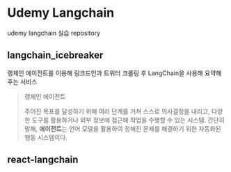 # Udemy Langchain

udemy langchain 실습  repository

## langchain_icebreaker

랭체인 에이전트를 이용해 링크드인과 트위터 크롤링 후 LangChain을 사용해 요약해주는 서비스

> 랭체인 에이전트
> 
> 주어진 목표를 달성하기 위해 여러 단계를 거쳐 스스로 의사결정을 내리고, 다양한 도구를 활용하거나 외부 정보에 접근해 작업을 수행할 수 있는 시스템. 간단히 말해, **에이전트**는 언어 모델을 활용하여 정해진 문제를 해결하기 위한 자동화된 행동 시스템이다.

## react-langchain